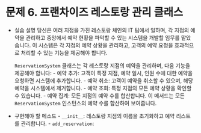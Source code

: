 # 문제 6. 프랜차이즈 레스토랑 관리 클래스
- 실습 설명
당신은 여러 지점을 가진 레스토랑 체인의 IT 팀에서 일하며, 각 지점의 예약을 관리하고 중앙에서 예약 현황을 파악할 수 있는 시스템을 개발할 임무를 맡았습니다. 이 시스템은 각 지점의 예약 상황을 관리하고, 고객의 예약 요청을 효과적으로 처리할 수 있는 기능을 제공해야 합니다.

  `ReservationSystem` 클래스는 각 레스토랑 지점의 예약을 관리하며, 다음 기능을 제공해야 합니다:
        - 예약 추가: 고객이 특정 지점, 예약 일시, 인원 수에 대한 예약을 요청하면 시스템에 추가합니다.
        - 예약 취소: 고객이 예약을 취소할 수 있으며, 해당 예약을 시스템에서 제거합니다.
        - 예약 조회: 특정 지점의 모든 예약 상황을 확인할 수 있습니다.
        - 예약 집계: 모든 지점의 예약 수를 합산합니다. 이 메서드는 모든 `ReservationSystem` 인스턴스의 예약 수를 합산하여 보여줍니다.

- 구현해야 할 메소드
        - `__init__`: 레스토랑 지점의 이름을 초기화하고 예약 리스트를 관리합니다.
        - `add_reservation`: 
